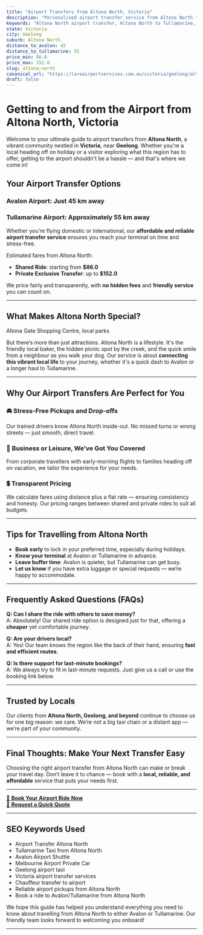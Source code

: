 ```yaml
---
title: "Airport Transfers from Altona North, Victoria"
description: "Personalised airport transfer service from Altona North to Avalon and Tullamarine airports. Enjoy a smooth, affordable ride with us!"
keywords: "Altona North airport transfer, Altona North to Tullamarine, Altona North to Avalon, airport taxi Altona North, private airport transfer Altona North, shared ride Altona North, Altona North transfers, airport shuttle Altona North, book Altona North airport taxi, affordable Altona North airport transfer, Altona North airport transfer service, airport transfer Geelong, airport transfer Melbourne, Melbourne airport taxi, airport transfers Victoria, Tullamarine airport shuttle, Avalon airport transfers, Melbourne private transfer, airport transport services Melbourne"
state: Victoria
city: Geelong
suburb: Altona North
distance_to_avalon: 45
distance_to_tullamarine: 55
price_min: 86.0
price_max: 152.0
slug: altona-north
canonical_url: "https://laraairportservices.com.au/victoria/geelong/altona-north/"
draft: false
---
```


# Getting to and from the Airport from Altona North, Victoria

Welcome to your ultimate guide to airport transfers from **Altona North**, a vibrant community nestled in **Victoria**, near **Geelong**. Whether you're a local heading off on holiday or a visitor exploring what this region has to offer, getting to the airport shouldn't be a hassle — and that's where we come in!

## Your Airport Transfer Options

### Avalon Airport: Just 45 km away  
### Tullamarine Airport: Approximately 55 km away

Whether you're flying domestic or international, our **affordable and reliable airport transfer service** ensures you reach your terminal on time and stress-free.

Estimated fares from Altona North:
- **Shared Ride**: starting from **$86.0**
- **Private Exclusive Transfer**: up to **$152.0**

We price fairly and transparently, with **no hidden fees** and **friendly service** you can count on.

---

## What Makes Altona North Special?

Altona Gate Shopping Centre, local parks

But there’s more than just attractions. Altona North is a lifestyle. It's the friendly local baker, the hidden picnic spot by the creek, and the quick smile from a neighbour as you walk your dog. Our service is about **connecting this vibrant local life** to your journey, whether it's a quick dash to Avalon or a longer haul to Tullamarine.

---

## Why Our Airport Transfers Are Perfect for You

### 🚘 Stress-Free Pickups and Drop-offs
Our trained drivers know Altona North inside-out. No missed turns or wrong streets — just smooth, direct travel.

### 💼 Business or Leisure, We’ve Got You Covered
From corporate travellers with early-morning flights to families heading off on vacation, we tailor the experience for your needs.

### 💲 Transparent Pricing
We calculate fares using distance plus a flat rate — ensuring consistency and honesty. Our pricing ranges between shared and private rides to suit all budgets.

---

## Tips for Travelling from Altona North

- **Book early** to lock in your preferred time, especially during holidays.
- **Know your terminal** at Avalon or Tullamarine in advance.
- **Leave buffer time**: Avalon is quieter, but Tullamarine can get busy.
- **Let us know** if you have extra luggage or special requests — we’re happy to accommodate.

---

## Frequently Asked Questions (FAQs)

**Q: Can I share the ride with others to save money?**  
A: Absolutely! Our shared ride option is designed just for that, offering a **cheaper** yet comfortable journey.

**Q: Are your drivers local?**  
A: Yes! Our team knows the region like the back of their hand, ensuring **fast and efficient routes**.

**Q: Is there support for last-minute bookings?**  
A: We always try to fit in last-minute requests. Just give us a call or use the booking link below.

---

## Trusted by Locals

Our clients from **Altona North, Geelong, and beyond** continue to choose us for one big reason: we care. We’re not a big taxi chain or a distant app — we’re part of your community.

---

## Final Thoughts: Make Your Next Transfer Easy

Choosing the right airport transfer from Altona North can make or break your travel day. Don’t leave it to chance — book with a **local, reliable, and affordable** service that puts your needs first.

---

[📅 **Book Your Airport Ride Now**](https://laraairportservices.square.site/s/appointments)  
[📧 **Request a Quick Quote**](https://laraairportservices.square.site/contact-us)

---

## SEO Keywords Used
- Airport Transfer Altona North
- Tullamarine Taxi from Altona North
- Avalon Airport Shuttle
- Melbourne Airport Private Car
- Geelong airport taxi
- Victoria airport transfer services
- Chauffeur transfer to airport
- Reliable airport pickups from Altona North
- Book a ride to Avalon/Tullamarine from Altona North

We hope this guide has helped you understand everything you need to know about travelling from Altona North to either Avalon or Tullamarine. Our friendly team looks forward to welcoming you onboard!

---
